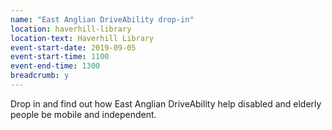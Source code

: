 ```yaml
---
name: "East Anglian DriveAbility drop-in"
location: haverhill-library
location-text: Haverhill Library
event-start-date: 2019-09-05
event-start-time: 1100
event-end-time: 1300
breadcrumb: y
---
```


Drop in and find out how East Anglian DriveAbility help disabled and elderly people be mobile and independent.
